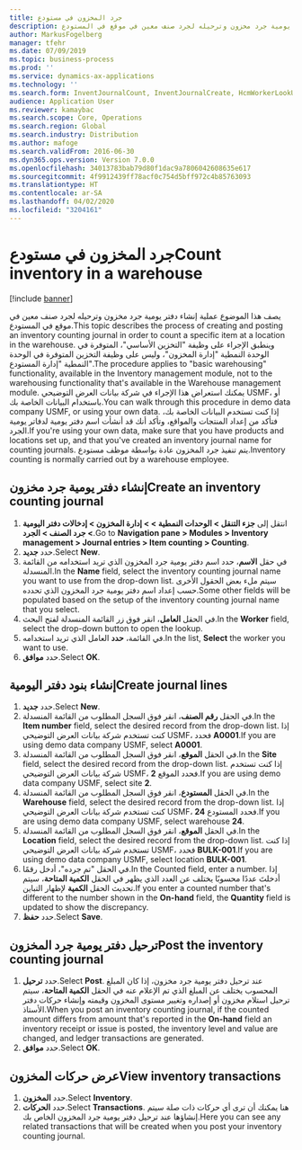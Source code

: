 ```yaml
---
title: جرد المخزون في مستودع
description: يصف هذا الموضوع عملية إنشاء دفتر يومية جرد مخزون وترحيله لجرد صنف معين في موقع في المستودع.
author: MarkusFogelberg
manager: tfehr
ms.date: 07/09/2019
ms.topic: business-process
ms.prod: ''
ms.service: dynamics-ax-applications
ms.technology: ''
ms.search.form: InventJournalCount, InventJournalCreate, HcmWorkerLookUp, InventItemIdLookupSimple, InventLocationIdLookup, WMSLocationIdLookup, InventTrans
audience: Application User
ms.reviewer: kamaybac
ms.search.scope: Core, Operations
ms.search.region: Global
ms.search.industry: Distribution
ms.author: mafoge
ms.search.validFrom: 2016-06-30
ms.dyn365.ops.version: Version 7.0.0
ms.openlocfilehash: 34013783bab79d80f1dac9a7806042608635e617
ms.sourcegitcommit: 4f9912439ff78acf0c754d5bff972c4b85763093
ms.translationtype: HT
ms.contentlocale: ar-SA
ms.lasthandoff: 04/02/2020
ms.locfileid: "3204161"
---
```

# <a name="count-inventory-in-a-warehouse"></a><span data-ttu-id="b327b-103">جرد المخزون في مستودع</span><span class="sxs-lookup"><span data-stu-id="b327b-103">Count inventory in a warehouse</span></span>

[!include [banner](../../includes/banner.md)]

<span data-ttu-id="b327b-104">يصف هذا الموضوع عملية إنشاء دفتر يومية جرد مخزون وترحيله لجرد صنف معين في موقع في المستودع.</span><span class="sxs-lookup"><span data-stu-id="b327b-104">This topic describes the process of creating and posting an inventory counting journal in order to count a specific item at a location in the warehouse.</span></span> <span data-ttu-id="b327b-105">وينطبق الإجراء على وظيفة "التخزين الأساسي"، المتوفرة في الوحدة النمطية "إدارة المخزون"، وليس على وظيفة التخزين المتوفرة في الوحدة النمطية "إدارة المستودع".</span><span class="sxs-lookup"><span data-stu-id="b327b-105">The procedure applies to "basic warehousing" functionality, available in the Inventory management module, not to the warehousing functionality that's available in the Warehouse management module.</span></span> <span data-ttu-id="b327b-106">يمكنك استعراض هذا الإجراء في شركة بيانات العرض التوضيحي USMF، أو باستخدام البيانات الخاصة بك.</span><span class="sxs-lookup"><span data-stu-id="b327b-106">You can walk through this procedure in demo data company USMF, or using your own data.</span></span> <span data-ttu-id="b327b-107">إذا كنت تستخدم البيانات الخاصة بك، فتأكد من إعداد المنتجات والمواقع، وتأكد أنك قد أنشأت اسم دفتر يومية لدفاتر يومية الجرد.</span><span class="sxs-lookup"><span data-stu-id="b327b-107">If you're using your own data, make sure that you have products and locations set up, and that you've created an inventory journal name for counting journals.</span></span> <span data-ttu-id="b327b-108">يتم تنفيذ جرد المخزون عادة بواسطة موظف مستودع.</span><span class="sxs-lookup"><span data-stu-id="b327b-108">Inventory counting is normally carried out by a warehouse employee.</span></span>


## <a name="create-an-inventory-counting-journal"></a><span data-ttu-id="b327b-109">إنشاء دفتر يومية جرد مخزون</span><span class="sxs-lookup"><span data-stu-id="b327b-109">Create an inventory counting journal</span></span>
1. <span data-ttu-id="b327b-110">انتقل إلى **جزء التنقل > الوحدات النمطية > > إدارة المخزون > إدخالات دفتر اليومية > جرد الصنف > الجرد**.</span><span class="sxs-lookup"><span data-stu-id="b327b-110">Go to **Navigation pane > Modules > Inventory management > Journal entries > Item counting > Counting**.</span></span>
2. <span data-ttu-id="b327b-111">حدد **جديد**.</span><span class="sxs-lookup"><span data-stu-id="b327b-111">Select **New**.</span></span>
3. <span data-ttu-id="b327b-112">في حقل **الاسم**، حدد اسم دفتر يومية جرد المخزون الذي تريد استخدامه من القائمة المنسدلة.</span><span class="sxs-lookup"><span data-stu-id="b327b-112">In the **Name** field, select the inventory counting journal name you want to use from the drop-down list.</span></span> <span data-ttu-id="b327b-113">سيتم ملء بعض الحقول الأخرى حسب إعداد اسم دفتر يومية جرد المخزون الذي تحدده.</span><span class="sxs-lookup"><span data-stu-id="b327b-113">Some other fields will be populated based on the setup of the inventory counting journal name that you select.</span></span>  
4. <span data-ttu-id="b327b-114">في الحقل **العامل**، انقر فوق زر القائمة المنسدلة لفتح البحث.</span><span class="sxs-lookup"><span data-stu-id="b327b-114">In the **Worker** field, select the drop-down button to open the lookup.</span></span>
5. <span data-ttu-id="b327b-115">في القائمة، **حدد** العامل الذي تريد استخدامه.</span><span class="sxs-lookup"><span data-stu-id="b327b-115">In the list, **Select** the worker you want to use.</span></span>
6. <span data-ttu-id="b327b-116">حدد **موافق**.</span><span class="sxs-lookup"><span data-stu-id="b327b-116">Select **OK**.</span></span>

## <a name="create-journal-lines"></a><span data-ttu-id="b327b-117">إنشاء بنود دفتر اليومية</span><span class="sxs-lookup"><span data-stu-id="b327b-117">Create journal lines</span></span>
1. <span data-ttu-id="b327b-118">حدد **جديد**.</span><span class="sxs-lookup"><span data-stu-id="b327b-118">Select **New**.</span></span>
2. <span data-ttu-id="b327b-119">في الحقل **رقم الصنف**، انقر فوق السجل المطلوب من القائمة المنسدلة.</span><span class="sxs-lookup"><span data-stu-id="b327b-119">In the **Item number** field, select the desired record from the drop-down list.</span></span> <span data-ttu-id="b327b-120">إذا كنت تستخدم شركة بيانات العرض التوضيحي USMF، فحدد **A0001**.</span><span class="sxs-lookup"><span data-stu-id="b327b-120">If you are using demo data company USMF, select **A0001**.</span></span>  
3. <span data-ttu-id="b327b-121">في الحقل **الموقع**، انقر فوق السجل المطلوب من القائمة المنسدلة.</span><span class="sxs-lookup"><span data-stu-id="b327b-121">In the **Site** field, select the desired record from the drop-down list.</span></span> <span data-ttu-id="b327b-122">إذا كنت تستخدم شركة بيانات العرض التوضيحي USMF، فحدد الموقع **2**.</span><span class="sxs-lookup"><span data-stu-id="b327b-122">If you are using demo data company USMF, select site **2**.</span></span>
4. <span data-ttu-id="b327b-123">في الحقل **المستودع**، انقر فوق السجل المطلوب من القائمة المنسدلة.</span><span class="sxs-lookup"><span data-stu-id="b327b-123">In the **Warehouse** field, select the desired record from the drop-down list.</span></span> <span data-ttu-id="b327b-124">إذا كنت تستخدم شركة بيانات العرض التوضيحي USMF، فحدد المستودع **24**.</span><span class="sxs-lookup"><span data-stu-id="b327b-124">If you are using demo data company USMF, select warehouse **24**.</span></span>  
5. <span data-ttu-id="b327b-125">في الحقل **الموقع**، انقر فوق السجل المطلوب من القائمة المنسدلة.</span><span class="sxs-lookup"><span data-stu-id="b327b-125">In the **Location** field, select the desired record from the drop-down list.</span></span> <span data-ttu-id="b327b-126">إذا كنت تستخدم شركة بيانات العرض التوضيحي USMF، فحدد **BULK-001**.</span><span class="sxs-lookup"><span data-stu-id="b327b-126">If you are using demo data company USMF, select location **BULK-001**.</span></span>  
6. <span data-ttu-id="b327b-127">في الحقل "تم جرده"، أدخل رقمًا.</span><span class="sxs-lookup"><span data-stu-id="b327b-127">In the Counted field, enter a number.</span></span> <span data-ttu-id="b327b-128">إذا أدخلتَ عددًا محسوبًا يختلف عن العدد الذي يظهر في الحقل **الكمية المتاحة**، سيتم تحديث الحقل **الكمية** لإظهار التباين.</span><span class="sxs-lookup"><span data-stu-id="b327b-128">If you enter a counted number that's different to the number shown in the **On-hand** field, the **Quantity** field is updated to show the discrepancy.</span></span>  
7. <span data-ttu-id="b327b-129">حدد **حفظ**.</span><span class="sxs-lookup"><span data-stu-id="b327b-129">Select **Save**.</span></span>

## <a name="post-the-inventory-counting-journal"></a><span data-ttu-id="b327b-130">ترحيل دفتر يومية جرد المخزون</span><span class="sxs-lookup"><span data-stu-id="b327b-130">Post the inventory counting journal</span></span>
1. <span data-ttu-id="b327b-131">حدد **ترحيل**.</span><span class="sxs-lookup"><span data-stu-id="b327b-131">Select **Post**.</span></span> <span data-ttu-id="b327b-132">عند ترحيل دفتر يومية جرد مخزون، إذا كان المبلغ المحسوب يختلف عن المبلغ الذي تم الإعلام عنه في الحقل **الكمية المتاحة**، سيتم ترحيل استلام مخزون أو إصداره وتغيير مستوى المخزون وقيمته وإنشاء حركات دفتر الأستاذ.</span><span class="sxs-lookup"><span data-stu-id="b327b-132">When you post an inventory counting journal, if the counted amount differs from amount that's reported in the **On-hand** field an inventory receipt or issue is posted, the inventory level and value are changed, and ledger transactions are generated.</span></span>
2. <span data-ttu-id="b327b-133">حدد **موافق**.</span><span class="sxs-lookup"><span data-stu-id="b327b-133">Select **OK**.</span></span>

## <a name="view-inventory-transactions"></a><span data-ttu-id="b327b-134">عرض حركات المخزون</span><span class="sxs-lookup"><span data-stu-id="b327b-134">View inventory transactions</span></span>
1. <span data-ttu-id="b327b-135">حدد **المخزون**.</span><span class="sxs-lookup"><span data-stu-id="b327b-135">Select **Inventory**.</span></span>
2. <span data-ttu-id="b327b-136">حدد **الحركات**.</span><span class="sxs-lookup"><span data-stu-id="b327b-136">Select **Transactions**.</span></span> <span data-ttu-id="b327b-137">هنا يمكنك أن ترى أي حركات ذات صلة سيتم إنشاؤها عند ترحيل دفتر يومية جرد المخزون الخاص بك.</span><span class="sxs-lookup"><span data-stu-id="b327b-137">Here you can see any related transactions that will be created when you post your inventory counting journal.</span></span>   

